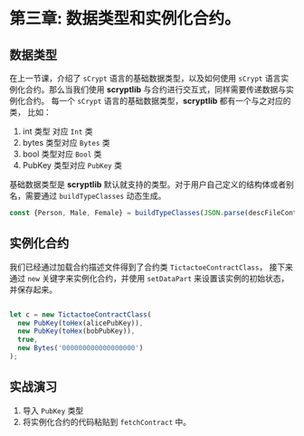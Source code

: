 # 第三章: 数据类型和实例化合约。

## 数据类型

在上一节课，介绍了 `sCrypt` 语言的基础数据类型，以及如何使用 `sCrypt` 语言实例化合约。那么当我们使用 **scryptlib** 与合约进行交互式，同样需要传递数据与实例化合约。
每一个 `sCrypt` 语言的基础数据类型，**scryptlib** 都有一个与之对应的类，
比如： 
1. int 类型 对应 `Int` 类
2. bytes 类型对应 `Bytes` 类
3. bool 类型对应 `Bool` 类
4. PubKey 类型对应 `PubKey` 类


基础数据类型是 **scryptlib** 默认就支持的类型。对于用户自己定义的结构体或者别名，需要通过 `buildTypeClasses` 动态生成。

```javascript
const {Person, Male, Female} = buildTypeClasses(JSON.parse(descFileContent));
```

## 实例化合约

我们已经通过加载合约描述文件得到了合约类 `TictactoeContractClass`， 接下来通过 `new` 关键字来实例化合约，并使用 `setDataPart` 来设置该实例的初始状态，并保存起来。

```javascript

let c = new TictactoeContractClass(
  new PubKey(toHex(alicePubKey)),
  new PubKey(toHex(bobPubKey)),
  true,
  new Bytes('000000000000000000')
);

```

## 实战演习

1. 导入  `PubKey` 类型
2. 将实例化合约的代码粘贴到 `fetchContract` 中。